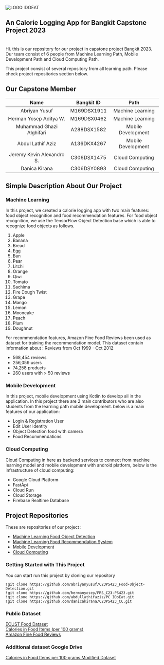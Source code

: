 ![LOGO IDOEAT](https://drive.google.com/uc?export=view&id=1DYFfsy8oyIwLu7Q9Ztt-X11UhZcCg67a)
<h2>An Calorie Logging App for Bangkit Capstone Project 2023</h2>
<h1></h1>
<p>Hi. this is our repository for our project in capstone project Bangkit 2023. Our team consist of 6 people from Machine Learning Path, Mobile Development Path and Cloud Computing Path.

This project consist of several repository from all learning path. Please check project repositories section below. </p>

## Our Capstone Member
|            Name             |  Bangkit ID  |       Path         |
|:---------------------------:|:------------:|:------------------:|
|Abriyan Yusuf                |  M169DSX1911 | Machine Learning   |
|Herman Yosep Aditya W.       |  M169DSX0462 | Machine Learning   |
|Muhammad Ghazi Alghifari     |  A288DSX1582 | Mobile Development |
|Abdul Lathif Aziz            |  A136DKX4267 | Mobile Development |
|Jeremy Kevin Alexandro S.    |  C306DSX1475 | Cloud Computing    |
|Danica Kirana                |  C306DSY0893 | Cloud Computing    |


## Simple Description About Our Project
### Machine Learning
In this project, we created a calorie logging app with two main features: food object recognition and food recommendation features. 
For food object recognition, we use the TensorFlow Object Detection base which is able to recognize food objects as follows.
1. Apple
2. Banana
3. Bread
4. Egg
5. Bun
6. Pear
7. Litchi
8. Orange
9. Qiwi
10. Tomato
11. Sachima
12. Fire Dough Twist
13. Grape
14. Mango
15. Lemon
16. Mooncake
17. Peach
18. Plum
19. Doughnut

For recommendation features, Amazon Fine Food Reviews been used as dataset for training the recommendation model. This dataset contain information about :
Reviews from Oct 1999 - Oct 2012
- 568,454 reviews
- 256,059 users
- 74,258 products
- 260 users with > 50 reviews

### Mobile Development 
In this project, mobile development using Kotlin to develop all in the application. In this project there are 2 main contributors who are also students from the learning path mobile development. below is a main features of our application:
- Login & Registration User
- Edit User Identity
- Object Detection food with camera
- Food Recommendations

### Cloud Computing
Cloud Computing in here as backend services to connect from machine learning model and mobile development with android platform, below is the infrastructure of cloud computing:
- Google Cloud Platform
- FastApi
- Cloud Run
- Cloud Storage
- Firebase Realtime Database


## Project Repositories
These are repositories of our project : 
- [Machine Learning Food Object Detection](https://github.com/abriyanyusuf/C23PS423_Food-Object-Detection) <br>
- [Machine Learning Food Recommendation System](https://github.com/hermanyosep/FRS_C23-PS423) <br>
- [Mobile Development](https://github.com/abdullathifaziz/PC_IDoEat) <br>
- [Cloud Computing](https://github.com/danicakirana/C23PS423_CC) <br>

### Getting Started with This Project
You can start run this project by cloning our repository
```
!git clone https://github.com/abriyanyusuf/C23PS423_Food-Object-Detection.git
!git clone https://github.com/hermanyosep/FRS_C23-PS423.git
!git clone https://github.com/abdullathifaziz/PC_IDoEat.git
!git clone https://github.com/danicakirana/C23PS423_CC.git
```

### Public Dataset 
[ECUST Food Dataset](https://github.com/Liang-yc/ECUSTFD-resized-) <br>
[Calories in Food Items (per 100 grams)](https://www.kaggle.com/datasets/kkhandekar/calories-in-food-items-per-100-grams) <br>
[Amazon Fine Food Reviews](https://www.kaggle.com/datasets/snap/amazon-fine-food-reviews)

### Additional dataset Google Drive  
[Calories in Food Items per 100 grams Modified Dataset](https://docs.google.com/spreadsheets/d/1NpLukLfHSIKOz2mk2QtLYaef0Ka5PaM5/edit?usp=sharing&ouid=109136081789719236546&rtpof=true&sd=true)

